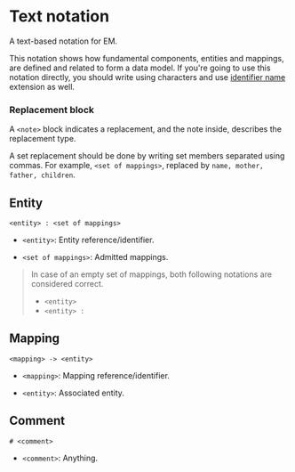 # Text notation

A text-based notation for EM.

This notation shows how fundamental components, entities and mappings, are defined and related to form a data model. If you're going to use this notation directly, you should write using characters and use [identifier name](id-name.md) extension as well.

### Replacement block

A `<note>` block indicates a replacement, and the note inside, describes the replacement type.

A set replacement should be done by writing set members separated using commas. For example, `<set of mappings>`, replaced by `name, mother, father, children`.

## Entity

`<entity> : <set of mappings>`

- `<entity>`: Entity reference/identifier.

- `<set of mappings>`: Admitted mappings.

> In case of an empty set of mappings, both following notations are considered correct.
>
> - `<entity>`
> - `<entity> :`

## Mapping

`<mapping> -> <entity>`

- `<mapping>`: Mapping reference/identifier.

- `<entity>`: Associated entity.

## Comment

`# <comment>`

- `<comment>`: Anything.
